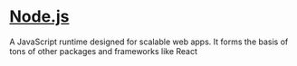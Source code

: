 # [Node.js](https://nodejs.org/)

A JavaScript runtime designed for scalable web apps. It forms the basis of tons of other packages and frameworks like React